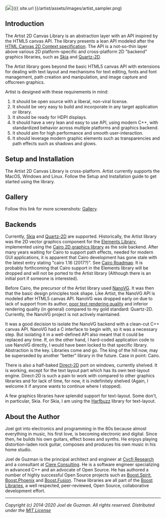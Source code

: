 <!-- # Artist 2D Canvas Library -->

[<img src="{{ site.url }}/artist/assets/images/artist_sampler.jpg">]({{ site.url }}/artist/assets/images/artist_sampler.png)

<!-- ![alt Photon Sampler]({{ site.url }}/artist/assets/images/artist_sampler.jpg) -->

## Introduction

The Artist 2D Canvas Library is an abstraction layer with an API inspired by
the HTML5 canvas API. The library presents a lean API modeled after the [HTML
Canvas 2D Context specification](https://www.w3.org/TR/2dcontext/). The API
is a not-so-thin layer above various 2D platform-specific and cross-platform
2D "backend" graphics libraries, such as [Skia](https://skia.org/) and
[Quartz-2D](https://apple.co/2SljYHw).

The Artist library goes beyond the basic HTML5 canvas API with extensions for
dealing with text layout and mechanisms for text editing, fonts and font
management, path creation and manipulation, and image capture and offscreen
graphics.

Artist is designed with these requirements in mind:

1. It should be open source with a liberal, non-viral license.
2. It should be very easy to build and incorporate in any target application
   or library.
3. It should be ready for HDPI displays.
4. It should have a very lean and easy to use API, using modern C++, with
   standardized behavior across multiple platforms and graphics backend.
5. It should aim for high performance and smooth user-interaction.
6. It should leverage modern graphic elements such as transparencies and path
   effects such as shadows and glows.

## Setup and Installation

The Artist 2D Canvas Library is cross-platform. Artist currently supports
the MacOS, Windows and Linux. Follow the Setup and Installation guide to get
started using the library.

## Gallery

Follow this link for more screenshots: [Gallery](gallery).

## Backends

Currently, [Skia](https://skia.org/) and
[Quartz-2D](https://apple.co/2SljYHw) are supported. Historically, the Artist
library was the 2D vector graphics component for the [Elements
Library](http://cycfi.github.io/elements/), implemented using the [Cairo 2D
graphics library](https://www.cairographics.org/) as the sole backend. After
many years waiting for Cairo to support path effects, needed for modern GUI
applications, it is apparent that Cairo development has gone stale with the
latest entry stating "cairo 1.16 (2017?)". See [Cairo
Roadmap](https://www.cairographics.org/roadmap/). It is probably forthcoming
that Cairo support in the Elements library will be dropped and will not be
ported to the Artist library (Although there is an initial port if someone is
interested).

Before Cairo, the precursor of the Artist library used
[NanoVG](https://github.com/memononen/nanovg). It was then that the basic
design principles took shape. Like Artist, the NanoVG API is modeled after
HTML5 canvas API. NanoVG was dropped early on due to lack of support from its
author, [poor text rendering
quality](https://blog.johnnovak.net/2016/05/29/cross-platform-gui-trainwreck-2016-edition/#enter-nanovg)
and inferior rendering quality (in general) compared to my gold standard:
Quartz-2D. Currently, the NanoVG project is not actively maintained.

It was a good decision to isolate the NanoVG backend with a clean-cut C++
canvas API. NanoVG had a C interface to begin with, so it was a necessary
step. But isolating it in a well-defined API also meant that it could be
replaced any time. If, on the other hand, I hard-coded application code to
use NanoVG directly, I would have been locked to that specific library.
Abstraction is the key. Libraries come and go. The king of the hill now, may
be superseded by another "better" library in the future. Case in point:
Cairo.

There is also a half-baked
[Direct-2D](https://docs.microsoft.com/en-us/windows/win32/direct2d/direct2d-portal)
port on windows, currently shelved. It is working, except for the text layout
part which has its own text-layout engine. Direct-2D is such a pain to work
with compared to other graphics libraries and for lack of time, for now, it
is indefinitely shelved (Again, I welcome it if anyone wants to continue
where I stopped).

A few graphics libraries have splendid support for text-layout. Some don't,
in particular, Skia. For Skia, I am using the
[Harfbuzz](https://www.freedesktop.org/wiki/Software/HarfBuzz/) library for
text-layout.

## <a name="jdeguzman"></a>About the Author

Joel got into electronics and programming in the 80s because almost
everything in music, his first love, is becoming electronic and digital.
Since then, he builds his own guitars, effect boxes and synths. He enjoys
playing distortion-laden rock guitar, composes and produces his own music in
his home studio.

Joel de Guzman is the principal architect and engineer at [Cycfi
Research](https://www.cycfi.com/) and a consultant at [Ciere
Consulting](https://ciere.com/). He is a software engineer specializing in
advanced C++ and an advocate of Open Source. He has authored a number of
highly successful Open Source projects such as
[Boost.Spirit](http://tinyurl.com/ydhotlaf),
[Boost.Phoenix](http://tinyurl.com/y6vkeo5t) and
[Boost.Fusion](http://tinyurl.com/ybn5oq9v). These libraries are all part of
the [Boost Libraries](http://tinyurl.com/jubgged), a well respected,
peer-reviewed, Open Source, collaborative development effort.

-------------------------------------------------------------------------------

*Copyright (c) 2014-2020 Joel de Guzman. All rights reserved.*
*Distributed under the [MIT License](https://opensource.org/licenses/MIT)*
